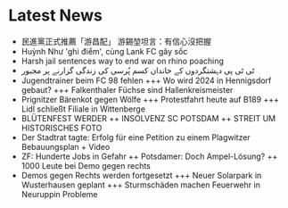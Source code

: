 # Latest News
-  民進黨正式推薦「游昌配」 游錫堃坦言：有信心沒把握
-  Huỳnh Như 'ghi điểm', cùng Lank FC gây sốc
-  Harsh jail sentences way to end war on rhino poaching
-  ٹی ٹی پی دہشتگردوں کے خاندان کسم پُرسی کی زندگی گزارنے پر مجبور
-  Jugendtrainer beim FC 98 fehlen +++ Wo wird 2024 in Hennigsdorf gebaut? +++ Falkenthaler Füchse sind Hallenkreismeister
-  Prignitzer Bärenkot gegen Wölfe +++ Protestfahrt heute auf B189 +++ Lidl schließt Filiale in Wittenberge
-  BLÜTENFEST WERDER ++ INSOLVENZ SC POTSDAM ++ STREIT UM HISTORISCHES FOTO
-  Der Stadtrat tagte: Erfolg für eine Petition zu einem Plagwitzer Bebauungsplan + Video
-  ZF: Hunderte Jobs in Gefahr ++ Potsdamer: Doch Ampel-Lösung? ++ 1000 Leute bei Demo gegen rechts
-  Demos gegen Rechts werden fortgesetzt +++ Neuer Solarpark in Wusterhausen geplant +++ Sturmschäden machen Feuerwehr in Neuruppin Probleme
